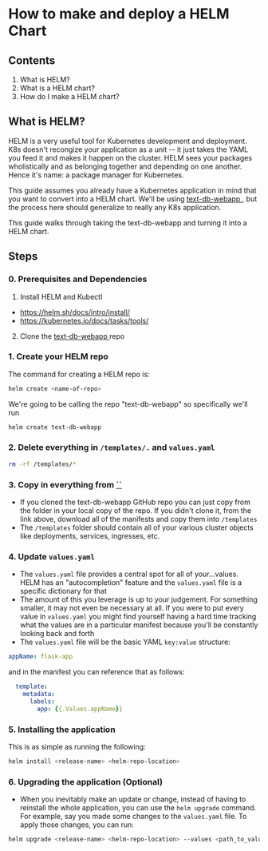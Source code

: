 # How to make and deploy a HELM Chart
## Contents
1. What is HELM?
2. What is a HELM chart?
3. How do I make a HELM chart?

## What is HELM?
HELM is a very useful tool for Kubernetes development and deployment.  K8s doesn't recongize your application as a unit -- it just takes the YAML you feed it and makes it happen on the cluster.  HELM sees your packages wholistically and as belonging together and depending on one another.  Hence it's name: a package manager for Kubernetes.

This guide assumes you already have a Kubernetes application in mind that you want to convert into a HELM chart.  We'll be using <a href="https://github.com/khutchi2/text-db-webapp"> text-db-webapp </a>, but the process here should generalize to really any K8s application.

This guide walks through taking the text-db-webapp and turning it into a HELM chart.

## Steps
### 0. Prerequisites and Dependencies
1. Install HELM and Kubectl
- https://helm.sh/docs/intro/install/ 
- https://kubernetes.io/docs/tasks/tools/ 
2. Clone the <a href="https://github.com/khutchi2/text-db-webapp"> text-db-webapp </a> repo
### 1. Create your HELM repo
The command for creating a HELM repo is:
```bash
helm create <name-of-repo>
```
We're going to be calling the repo "text-db-webapp" so specifically we'll run
```bash
helm create text-db-webapp
```
### 2. Delete everything in `/templates/.` and `values.yaml`
```bash
rm -rf /templates/*
```
### 3. Copy in everything from <a href="https://github.com/khutchi2/text-db-webapp/tree/main/k8s/individual_manifests">`` </a>
- If you cloned the text-db-webapp GitHub repo you can just copy from the folder in your local copy of the repo.  If you didn't clone it, from the link above, download all of the manifests and copy them into `/templates`
- The `/templates` folder should contain all of your various cluster objects like deployments, services, ingresses, etc.
### 4. Update `values.yaml`
- The `values.yaml` file provides a central spot for all of your...values.  HELM has an "autocompletion" feature and the `values.yaml` file is a specific dictionary for that
- The amount of this you leverage is up to your judgement.  For something smaller, it may not even be necessary at all.  If you were to put every value in `values.yaml` you might find yourself having a hard time tracking what the values are in a particular manifest because you'll be constantly looking back and forth
- The `values.yaml` file will be the basic YAML `key:value` structure:
```yaml
appName: flask-app
```
and in the manifest you can reference that as follows:
```yaml
  template:
    metadata:
      labels:
        app: {{.Values.appName}}
```
### 5. Installing the application
This is as simple as running the following:
```bash
helm install <release-name> <helm-repo-location>
```
### 6. Upgrading the application (Optional)
- When you inevitably make an update or change, instead of having to reinstall the whole application, you can use the `helm upgrade` command.  For example, say you made some changes to the `values.yaml` file.  To apply those changes, you can run:
```bash
helm upgrade <release-name> <helm-repo-location> --values <path_to_values.yaml>
```